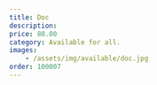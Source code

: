 ```yaml
---
title: Doc
description: 
price: 80.00
category: Available for all.
images: 
    - /assets/img/available/doc.jpg
order: 100007
---
```

